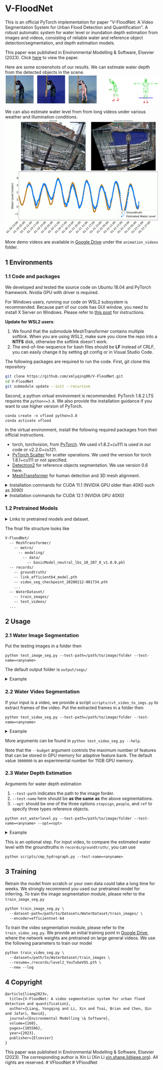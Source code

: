 # V-FloodNet

This is an official PyTorch implementation for paper "V-FloodNet: A Video Segmentation System for Urban Flood Detection and Quantification". A robust automatic system for water level or inundation depth estimation from images and videos, consisting of reliable
water and reference object detection/segmentation, and depth estimation models. 

This paper was published in Environmental Modelling & Software, Elsevier (2023). Click [here](https://www.sciencedirect.com/science/article/pii/S1364815222002869?casa_token=-eyHhrbYSpAAAAAA:jddGSA5W9ME5YMJbMiMoZ5UfBf3qrQbEyhLWTBP7akl9Pq8tnHXxzVJBFb9D0PDlmREeaoWnJAc) to view the paper.

Here are some screenshots of our results. We can estimate water depth from the detected objects in the scene.
![](assets/screenshot_people.png)

We can also estimate water level from from long videos under various weather and illumination conditions.
![](assets/screenshot_video.png)

More demo videos are available in [Google Drive](https://drive.google.com/drive/folders/1DURwcb_qhBeWYznTrpJ-7yGJTHxm7pxC?usp=sharing) under the `animation_videos` folder.

## 1 Environments

### 1.1 Code and packages
We developed and tested the source code on Ubuntu 18.04 and PyTorch framework. Nvidia GPU with driver is required.

For Windows users, running our code on WSL2 subsystem is recommended. Because part of our code has GUI window, you need to install X Server on Windows. Please refer to [this post](https://techcommunity.microsoft.com/t5/windows-dev-appconsult/running-wsl-gui-apps-on-windows-10/ba-p/1493242) for instructions.

**Update for WSL2 users**: 
1. We found that the submodule MeshTransformer contains multiple softlink. When you are using WSL2, make sure you clone the repo into a **NTFS** disk, otherwise the softlink doesn't work.
2. The end-of-line-sequence for bash files should be **LF** instead of CRLF, you can easily change it by setting git config or in Visual Studio Code.

The following packages are required to run the code. First, git clone this repository
```bash
git clone https://github.com/xmlyqing00/V-FloodNet.git
cd V-FloodNet
git submodule update --init --recursive
```

Second, a python virtual environment is recommended. PyTorch 1.8.2 LTS requires the `python<=3.8`. We also provide the installation guidance if you want to use higher version of PyTorch.

```shell
conda create -n vflood python=3.8
conda activate vflood
```

In the virtual environment, install the following required packages from their official instructions.

- torch, torchvision, from [PyTorch](https://pytorch.org). We used v1.8.2+cu111 is used in our code or v2.2.0+cu121. 
- [PyTorch Scatter](https://github.com/rusty1s/pytorch_scatter) for scatter operations. We used the version for torch 1.8.1+cu111 or not specified. 
- [Detectron2](https://github.com/facebookresearch/detectron2) for reference objects segmentation. We use version 0.6 here.
- [MeshTransformer](https://github.com/microsoft/MeshTransformer) for human detection and 3D mesh alignment.

<details>
<summary> Installation commands for CUDA 11.1 (NVIDIA GPU older than 40X0 such as 3090) </summary>

```shell
# Install essential libaries
sudo apt install build-essential libosmesa6-dev libgl1-mesa-dev libglu1-mesa-dev freeglut3-dev

# Install PyTorch
pip install torch==1.8.2+cu111 torchvision==0.9.2+cu111 torchaudio==0.8.2 -f https://download.pytorch.org/whl/lts/1.8/torch_lts.html
pip install torch-scatter==2.0.8 -f https://data.pyg.org/whl/torch-1.8.1+cu111.html -v

# Install Detectron2
pip install detectron2 -f https://dl.fbaipublicfiles.com/detectron2/wheels/cu111/torch1.8/index.html

# Install MeshTransformer, make sure you are in the folder of this repository.
cd MeshTransformer
python setup.py build develop
pip install ./manopth/.
cd ..

# Install other python packages
pip install -r requirements.txt
```

</details>

<details>
<summary> Installation commands for CUDA 12.1 (NVIDIA GPU 40X0) </summary>

Since our package depends on several PyTorch packages which are not updated frequently. Modern GPU cards such as 4090 can not run on the old PyTorch version. We need to use some tricks to install the dependants. I tested the following environment on NVIDIA 4090 and CUDA 12.1. `nvcc` is not required.

First, we need to install the `gh` tool which can switch repository to a pull request version
```shell
sudo apt install gh
gh auth login
```

Second, we use the following commands to install the libraries
```shell
# Install essential libaries
sudo apt install build-essential libosmesa6-dev libgl1-mesa-dev libglu1-mesa-dev freeglut3-dev

# Install nightly PyTorch 2.2.0 which supports the latest CUDA 12.1
pip install --pre torch torchvision torchaudio --index-url https://download.pytorch.org/whl/nightly/cu121
pip install torch-scatter 

# Install Detectron2, we have to manually compile it instead of using wheel.
cd ..
git clone git@github.com:facebookresearch/detectron2.git
cd detectron2/
gh pr checkout 4868
pip install -e .
cd ../V-FloodNet/

# Install MeshTransformer, make sure you are in the folder of this repository.
cd MeshTransformer

# Manually create the __init__.py file to include the package.
touch metro/modeling/data/__init__.py
touch metro/modeling/hrnet/__init__.py
python setup.py build develop
pip install ./manopth/.
cd ..

# Install other python packages
pip install -r requirements.txt
```

</details>

### 1.2 Pretrained Models

<details>
<summary>
Links to pretrained models and dataset.
</summary>

First, run the following script to download the pretrained models of MeshTransformer (it may take about 15 mins)
```bash
sh scripts/download_MeshTransformer_models.sh
```

Second, due to the license, we have to manually download some body files.
1. Download SMPL model `SMPLIFY_CODE_V2.ZIP` from the official website [SMPLify](http://smplify.is.tue.mpg.de/). When it starts downloading, it shows `mpips_smplify_public_v2.zip`. 
2. Extract it and copy the model file `basicModel_neutral_lbs_10_207_0_v1.0.0.pkl` from `smplify_public/code/models/` to `V-FloodNet/MeshTransformer/metro/modeling/data/`.

Third, download the archives from [Google Drive](https://drive.google.com/drive/folders/1DURwcb_qhBeWYznTrpJ-7yGJTHxm7pxC?usp=sharing).
1. Extract the pretrained models for water segmentation `records.zip` and put them in the folder `V-FloodNet/records/`. 
2. Extract the water dataset `WaterDataset` in any path, which includes the training images and testing videos. You can put it at `V-FloodNet/WaterDataset/`.

</details>

The final file structure looks like
```
V-FloodNet/
  -- MeshTransformer/
    -- metro/
      -- modeling/
        -- data/
          -- basicModel_neutral_lbs_10_207_0_v1.0.0.pkl
  -- records/
    -- groundtruth/
    -- link_efficientb4_model.pth
    -- video_seg_checkpoint_20200212-001734.pth
    ...
  -- WaterDataset/
    -- train_images/
    -- test_videos/
  ...
```


## 2 Usage

### 2.1 Water Image Segmentation
Put the testing images in a folder then
```shell
python test_image_seg.py --test-path=/path/to/image/folder --test-name=<anyname>
```
The default output folder is `output/segs/`

<details>
<summary>
Example
</summary>

```shell
python test_image_seg.py --test-path=assets/img_exp/ --test-name img_exp
```

</details>

### 2.2 Water Video Segmentation
If your input is a video, we provide a script `scripts/cvt_video_to_imgs.py` to extract frames of the video.
Put the extracted frames in a folder then
```shell
python test_video_seg.py --test-path=/path/to/image/folder --test-name=<anyname>
```

<details>
<summary>
Example
</summary>

```shell
python test_video_seg.py --test-path=assets/lake_exp/ --test-name lake_exp
```

</details>


More arguments can be found in `python test_video_seg.py --help`.

Note that the `--budget` argument controls the maximum number of features that can be stored in GPU memory for adaptive feature bank. The default value `3000000` is an experimental number for 11GB GPU memory.

### 2.3 Water Depth Estimation

Arguments for water depth estimation

1. `--test-path` indicates the path to the image forder.
2. `--test-name` here should be **as the same as** the above segmentations.
3. `--opt`: should be one of the three options `stopsign`, `people`, and `ref` to specify three types reference objects. 
```shell
python est_waterlevel.py --test-path=/path/to/image/folder --test-name=<anyname> --opt=<opt>
```


<details>
<summary>
Example
</summary>

```shell
python est_waterlevel.py --test-path=assets/lake_exp/ --test-name lake_exp --opt people
python est_waterlevel.py --test-path=assets/lake_exp/ --test-name lake_exp --opt stopsign
```

</details>


This is an optional step. For input video, to compare the estimated water level with the groundtruths in `records/groundtruth/`, you can use 
```shell
python scripts/cmp_hydrograph.py --test-name=<anyname>
```

## 3 Training

Retrain the model from scratch or your own data could take a long time for weeks. We strongly recommend you used our pretrained model for inferring.
To train the image segmentation module, please refer to the `train_image_seg.py`
```
python train_image_seg.py \
  --dataset-path=/path/to/Datasets/WaterDataset/train_images/ \
  --encoder=efficientnet-b4
```

To train the video segmentation module, please refer to the `train_video_seg.py`. We provide an initial training point in [Google Drive](https://drive.google.com/file/d/1l9TXNV4YQMAxL8RqfL14-qofn_s641Dx/view?usp=sharing), where the network weights are pretrained on large general videos.
We use the following parameters to train our model
```
python train_video_seg.py \
  --dataset=/path/to/WaterDataset/train_images \
  --resume=./records/level2_YouTubeVOS.pth \
  --new --log
```

## 4 Copyright
```
@article{liang2023v,
  title={V-FloodNet: A video segmentation system for urban flood detection and quantification},
  author={Liang, Yongqing and Li, Xin and Tsai, Brian and Chen, Qin and Jafari, Navid},
  journal={Environmental Modelling \& Software},
  volume={160},
  pages={105586},
  year={2023},
  publisher={Elsevier}
}
```
This paper was published in Environmental Modelling & Software, Elsevier (2023). The corresponding author is Xin Li (Xin Li <xin.shane.li@ieee.org>).  All rights are reserved.
#   V F l o o d N e t 
 
 #   V F l o o d N e t 
 
 